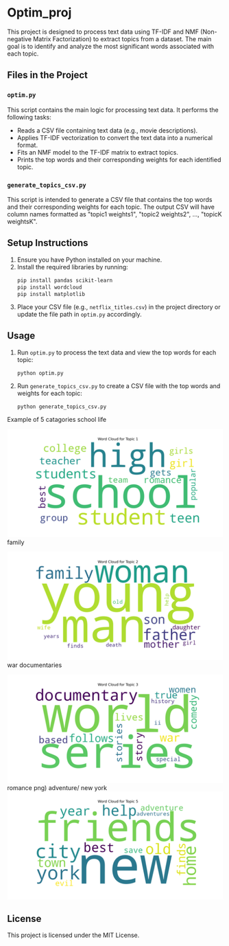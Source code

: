 # Optim_proj

This project is designed to process text data using TF-IDF and NMF (Non-negative Matrix Factorization) to extract topics from a dataset. The main goal is to identify and analyze the most significant words associated with each topic.

## Files in the Project

### `optim.py`
This script contains the main logic for processing text data. It performs the following tasks:
- Reads a CSV file containing text data (e.g., movie descriptions).
- Applies TF-IDF vectorization to convert the text data into a numerical format.
- Fits an NMF model to the TF-IDF matrix to extract topics.
- Prints the top words and their corresponding weights for each identified topic.

### `generate_topics_csv.py`
This script is intended to generate a CSV file that contains the top words and their corresponding weights for each topic. The output CSV will have column names formatted as "topic1 weights1", "topic2 weights2", ..., "topicK weightsK".

## Setup Instructions

1. Ensure you have Python installed on your machine.
2. Install the required libraries by running:
   ```
   pip install pandas scikit-learn
   pip install wordcloud
   pip install matplotlib
   ```
3. Place your CSV file (e.g., `netflix_titles.csv`) in the project directory or update the file path in `optim.py` accordingly.

## Usage

1. Run `optim.py` to process the text data and view the top words for each topic:
   ```
   python optim.py
   ```
2. Run `generate_topics_csv.py` to create a CSV file with the top words and weights for each topic:
   ```
   python generate_topics_csv.py
   ```

Example of 5 catagories
school life

![topic: school life](topic0.png)
family

![topic: family](topic1.png)
war documentaries

![topic: war documentaries](topic2.png)
romance
png)
adventure/ new york
![topic: adventure/ new york](topic4.png)


## License
This project is licensed under the MIT License.
